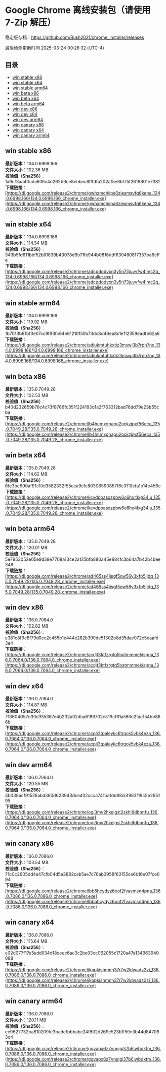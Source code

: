 # Google Chrome 离线安装包（请使用 7-Zip 解压）
稳定版存档：<https://github.com/Bush2021/chrome_installer/releases>

最后检测更新时间
2025-03-24 00:26:32 (UTC-4)

## 目录
* [win stable x86](https://github.com/Bush2021/chrome_installer?tab=readme-ov-file#win-stable-x86)
* [win stable x64](https://github.com/Bush2021/chrome_installer?tab=readme-ov-file#win-stable-x64)
* [win stable arm64](https://github.com/Bush2021/chrome_installer?tab=readme-ov-file#win-stable-arm64)
* [win beta x86](https://github.com/Bush2021/chrome_installer?tab=readme-ov-file#win-beta-x86)
* [win beta x64](https://github.com/Bush2021/chrome_installer?tab=readme-ov-file#win-beta-x64)
* [win beta arm64](https://github.com/Bush2021/chrome_installer?tab=readme-ov-file#win-beta-arm64)
* [win dev x86](https://github.com/Bush2021/chrome_installer?tab=readme-ov-file#win-dev-x86)
* [win dev x64](https://github.com/Bush2021/chrome_installer?tab=readme-ov-file#win-dev-x64)
* [win dev arm64](https://github.com/Bush2021/chrome_installer?tab=readme-ov-file#win-dev-arm64)
* [win canary x86](https://github.com/Bush2021/chrome_installer?tab=readme-ov-file#win-canary-x86)
* [win canary x64](https://github.com/Bush2021/chrome_installer?tab=readme-ov-file#win-canary-x64)
* [win canary arm64](https://github.com/Bush2021/chrome_installer?tab=readme-ov-file#win-canary-arm64)

## win stable x86
**最新版本**：134.0.6998.166  
**文件大小**：102.36 MB  
**校验值（Sha256）**：1a9cf3aa40cda606c4d262b9ce8ebbec8fffdfa202af5e6bf75f2616801e7381  
**下载链接**：[https://dl.google.com/release2/chrome/gwhxmchiipa6ziesmsvfq6kena_134.0.6998.166/134.0.6998.166_chrome_installer.exe](https://dl.google.com/release2/chrome/gwhxmchiipa6ziesmsvfq6kena_134.0.6998.166/134.0.6998.166_chrome_installer.exe)  

## win stable x64
**最新版本**：134.0.6998.166  
**文件大小**：114.54 MB  
**校验值（Sha256）**：343b5fd611bbf52b81839b43078d9b71fe944b0816ddf630480817357ba6cffe  
**下载链接**：[https://dl.google.com/release2/chrome/adcpdodvxn3y5n73juvvfw4lmc2q_134.0.6998.166/134.0.6998.166_chrome_installer.exe](https://dl.google.com/release2/chrome/adcpdodvxn3y5n73juvvfw4lmc2q_134.0.6998.166/134.0.6998.166_chrome_installer.exe)  

## win stable arm64
**最新版本**：134.0.6998.166  
**文件大小**：119.92 MB  
**校验值（Sha256）**：1b7013b61bf3e07cc9f93fc64e61210f50b73dc8d46ea8c1e112359eadfb62a6  
**下载链接**：[https://dl.google.com/release2/chrome/adiukmtuhkxtiz3mswi3b7rph7nq_134.0.6998.166/134.0.6998.166_chrome_installer.exe](https://dl.google.com/release2/chrome/adiukmtuhkxtiz3mswi3b7rph7nq_134.0.6998.166/134.0.6998.166_chrome_installer.exe)  

## win beta x86
**最新版本**：135.0.7049.28  
**文件大小**：102.53 MB  
**校验值（Sha256）**：b40d232659b78c4c73f8766fc351f224163d1a2f763312bad78dd79e23b55cba  
**下载链接**：[https://dl.google.com/release2/chrome/lb4hcmxgnapu2ockzjpxf56eca_135.0.7049.28/135.0.7049.28_chrome_installer.exe](https://dl.google.com/release2/chrome/lb4hcmxgnapu2ockzjpxf56eca_135.0.7049.28/135.0.7049.28_chrome_installer.exe)  

## win beta x64
**最新版本**：135.0.7049.28  
**文件大小**：114.62 MB  
**校验值（Sha256）**：6fe3bc690af91e10d3582332f55cea9c1c80306590857f6c3110cfa1b14e456c  
**下载链接**：[https://dl.google.com/release2/chrome/kcvdpoasxzpbw6o6hx4lxg34iu_135.0.7049.28/135.0.7049.28_chrome_installer.exe](https://dl.google.com/release2/chrome/kcvdpoasxzpbw6o6hx4lxg34iu_135.0.7049.28/135.0.7049.28_chrome_installer.exe)  

## win beta arm64
**最新版本**：135.0.7049.28  
**文件大小**：120.01 MB  
**校验值（Sha256）**：5e7953052e05e9d38e7708a134e2a125bfb880a45e884fc3b64a7b42b4bee348  
**下载链接**：[https://dl.google.com/release2/chrome/ad465ss4jisgf5ow56y3xfp5ljdq_135.0.7049.28/135.0.7049.28_chrome_installer.exe](https://dl.google.com/release2/chrome/ad465ss4jisgf5ow56y3xfp5ljdq_135.0.7049.28/135.0.7049.28_chrome_installer.exe)  

## win dev x86
**最新版本**：136.0.7064.0  
**文件大小**：102.82 MB  
**校验值（Sha256）**：e381c8f9c8f79d0cc2c455b1e444e282b390de51302b8d35dac072c5eaafd3e4  
**下载链接**：[https://dl.google.com/release2/chrome/acdjt3ktfzrgtq5batmmmekispna_136.0.7064.0/136.0.7064.0_chrome_installer.exe](https://dl.google.com/release2/chrome/acdjt3ktfzrgtq5batmmmekispna_136.0.7064.0/136.0.7064.0_chrome_installer.exe)  

## win dev x64
**最新版本**：136.0.7064.0  
**文件大小**：114.87 MB  
**校验值（Sha256）**：713604057e30c935367e4b232a02dba6189702c519cf61a560e2fac154bb886b  
**下载链接**：[https://dl.google.com/release2/chrome/acpli3tpaleykc6trqok5vbk4eza_136.0.7064.0/136.0.7064.0_chrome_installer.exe](https://dl.google.com/release2/chrome/acpli3tpaleykc6trqok5vbk4eza_136.0.7064.0/136.0.7064.0_chrome_installer.exe)  

## win dev arm64
**最新版本**：136.0.7064.0  
**文件大小**：120.55 MB  
**校验值（Sha256）**：4b038acf91528abd360d623943dce402ccca741ba1dd88cbf983f18c5e295195  
**下载链接**：[https://dl.google.com/release2/chrome/ogi3mv2hkelgst2skhi6dbnnfu_136.0.7064.0/136.0.7064.0_chrome_installer.exe](https://dl.google.com/release2/chrome/ogi3mv2hkelgst2skhi6dbnnfu_136.0.7064.0/136.0.7064.0_chrome_installer.exe)  

## win canary x86
**最新版本**：136.0.7086.0  
**文件大小**：103.54 MB  
**校验值（Sha256）**：71c0c2605dd4a47cfb04d5a3882cab5ae7c76ab3958f63155ce6b16e07fce094  
**下载链接**：[https://dl.google.com/release2/chrome/lbb5hcydyz6oof2fvavmsn4pna_136.0.7086.0/136.0.7086.0_chrome_installer.exe](https://dl.google.com/release2/chrome/lbb5hcydyz6oof2fvavmsn4pna_136.0.7086.0/136.0.7086.0_chrome_installer.exe)  

## win canary x64
**最新版本**：136.0.7086.0  
**文件大小**：115.64 MB  
**校验值（Sha256）**：e02d077f17a5add034d18ceec6ae3c2be03cc062055c1720a47a134963940088  
**下载链接**：[https://dl.google.com/release2/chrome/jkopkishmnh37r7w2ldwadz2zi_136.0.7086.0/136.0.7086.0_chrome_installer.exe](https://dl.google.com/release2/chrome/jkopkishmnh37r7w2ldwadz2zi_136.0.7086.0/136.0.7086.0_chrome_installer.exe)  

## win canary arm64
**最新版本**：136.0.7086.0  
**文件大小**：120.11 MB  
**校验值（Sha256）**：ee9627732ba810209fe3badcfbbbabc24f802d269e523b1f59c3b44d847063c4  
**下载链接**：[https://dl.google.com/release2/chrome/ggyapx6z7vngjgi37b6iwbdktm_136.0.7086.0/136.0.7086.0_chrome_installer.exe](https://dl.google.com/release2/chrome/ggyapx6z7vngjgi37b6iwbdktm_136.0.7086.0/136.0.7086.0_chrome_installer.exe)  

